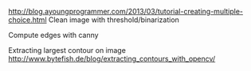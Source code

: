 http://blog.ayoungprogrammer.com/2013/03/tutorial-creating-multiple-choice.html
Clean image with threshold/binarization

Compute edges with canny

Extracting largest contour on image
http://www.bytefish.de/blog/extracting_contours_with_opencv/
